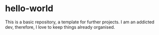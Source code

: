 # hello-world
This is a basic repository, a template for further projects. I am an addicted dev, therefore, I love to keep things already organised. 
